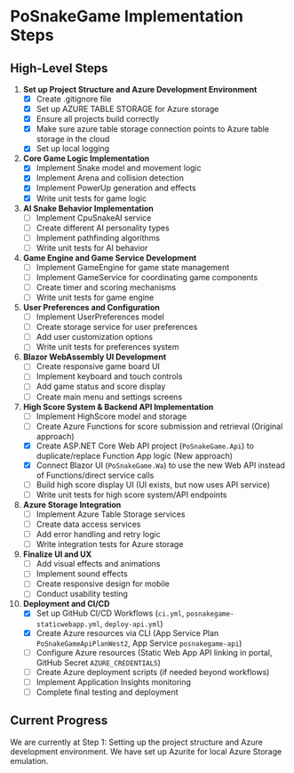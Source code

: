 # PoSnakeGame Implementation Steps

## High-Level Steps

1. **Set up Project Structure and Azure Development Environment**
   - [x] Create .gitignore file
   - [x] Set up AZURE TABLE STORAGE for  Azure storage 
   - [x] Ensure all projects build correctly
   - [x] Make sure azure table storage connection points to Azure table storage in the cloud
   - [x] Set up local logging

2. **Core Game Logic Implementation**
   - [x] Implement Snake model and movement logic
   - [x] Implement Arena and collision detection
   - [x] Implement PowerUp generation and effects
   - [x] Write unit tests for game logic

3. **AI Snake Behavior Implementation**
   - [ ] Implement CpuSnakeAI service 
   - [ ] Create different AI personality types
   - [ ] Implement pathfinding algorithms
   - [ ] Write unit tests for AI behavior

4. **Game Engine and Game Service Development**
   - [ ] Implement GameEngine for game state management
   - [ ] Implement GameService for coordinating game components
   - [ ] Create timer and scoring mechanisms
   - [ ] Write unit tests for game engine

5. **User Preferences and Configuration**
   - [ ] Implement UserPreferences model
   - [ ] Create storage service for user preferences
   - [ ] Add user customization options
   - [ ] Write unit tests for preferences system

6. **Blazor WebAssembly UI Development**
   - [ ] Create responsive game board UI
   - [ ] Implement keyboard and touch controls
   - [ ] Add game status and score display
   - [ ] Create main menu and settings screens

7. **High Score System & Backend API Implementation**
   - [ ] Implement HighScore model and storage
   - [ ] Create Azure Functions for score submission and retrieval (Original approach)
   - [x] Create ASP.NET Core Web API project (`PoSnakeGame.Api`) to duplicate/replace Function App logic (New approach)
   - [x] Connect Blazor UI (`PoSnakeGame.Wa`) to use the new Web API instead of Functions/direct service calls
   - [ ] Build high score display UI (UI exists, but now uses API service)
   - [ ] Write unit tests for high score system/API endpoints

8. **Azure Storage Integration**
   - [ ] Implement Azure Table Storage services 
   - [ ] Create data access services
   - [ ] Add error handling and retry logic
   - [ ] Write integration tests for Azure storage

9. **Finalize UI and UX**
   - [ ] Add visual effects and animations
   - [ ] Implement sound effects
   - [ ] Create responsive design for mobile
   - [ ] Conduct usability testing

10. **Deployment and CI/CD**
    - [x] Set up GitHub CI/CD Workflows (`ci.yml`, `posnakegame-staticwebapp.yml`, `deploy-api.yml`)
    - [x] Create Azure resources via CLI (App Service Plan `PoSnakeGameApiPlanWest2`, App Service `posnakegame-api`)
    - [ ] Configure Azure resources (Static Web App API linking in portal, GitHub Secret `AZURE_CREDENTIALS`)
    - [ ] Create Azure deployment scripts (if needed beyond workflows)
    - [ ] Implement Application Insights monitoring
    - [ ] Complete final testing and deployment

## Current Progress
We are currently at Step 1: Setting up the project structure and Azure development environment. We have set up Azurite for local Azure Storage emulation.
